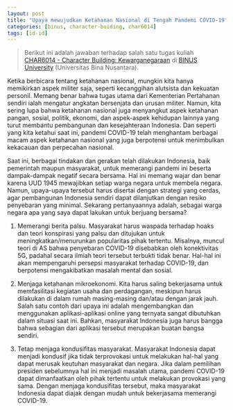 ```yaml
---
layout: post
title: "Upaya mewujudkan Ketahanan Nasional di Tengah Pandemi COVID-19"
categories: [binus, character-buiding, char6014]
tags: [id-id]
---
```

> Berikut ini adalah jawaban terhadap salah satu tugas kuliah [CHAR6014 - Character Building: Kewarganegaraan](https://curriculum.binus.ac.id/course/char6014/) di [BINUS University](https://binus.ac.id) (Universitas Bina Nusantara).

Ketika berbicara tentang ketahanan nasional, mungkin kita hanya memikirkan aspek militer saja, seperti kecanggihan alutsista dan kekuatan personil. Memang benar bahwa tugas utama dari Kementerian Pertahanan sendiri ialah mengatur angkatan bersenjata dan urusan militer. Namun, kita sering lupa bahwa ketahanan nasional juga menyangkut aspek ketahanan pangan, sosial, politik, ekonomi, dan aspek-aspek kehidupan lainnya yang turut membantu pembangunan dan kesejahteraan Indonesia. Dan seperti yang kita ketahui saat ini, pandemi COVID-19 telah menghantam berbagai macam aspek ketahanan nasional yang juga berpotensi untuk menimbulkan kekacauan dan perpecahan nasional.

Saat ini, berbagai tindakan dan gerakan telah dilakukan Indonesia, baik pemerintah maupun masyarakat, untuk memerangi pandemi ini beserta dampak-dampak negatif secara bersama. Hal ini memang wajar dan benar karena UUD 1945 mewajibkan setiap warga negara untuk membela negara. Namun, upaya-upaya tersebut harus disertai dengan strategi yang cerdas, agar pembangunan Indonesia sendiri dapat dilanjutkan dengan resiko penyebaran yang minimal. Sekarang pertanyaannya adalah, sebagai warga negara apa yang saya dapat lakukan untuk berjuang bersama?

1. Memerangi berita palsu. Masyarakat harus waspada terhadap hoaks dan teori konspirasi yang palsu dan ditujukan untuk meningkatkan/menurunkan popularitas pihak tertentu. Misalnya, muncul teori di AS bahwa penyebaran COVID-19 disebabkan oleh konektivitas 5G, padahal secara ilmiah teori tersebut terbukti tidak benar. Hal-hal ini akan mempengaruhi persepsi masyarakat terhadap COVID-19, dan berpotensi mengakibatkan masalah mental dan sosial.

2. Menjaga ketahanan mikroekonomi. Kita harus saling bekerjasama untuk memfasilitasi kegiatan usaha dan perdagangan, meskipun harus dilakukan di dalam rumah masing-masing dan/atau dengan jarak jauh. Salah satu contoh dari upaya ini adalah mengembangkan dan menggunakan aplikasi-aplikasi online yang ternyata sangat dibutuhkan dalam situasi saat ini. Bahkan, masyarakat Indonesia juga harus bangga bahwa sebagian dari aplikasi tersebut merupakan buatan bangsa sendiri.

3. Tetap menjaga kondusifitas masyarakat. Masyarakat Indonesia dapat menjadi kondusif jika tidak terprovokasi untuk melakukan hal-hal yang dapat merusak keutuhan masyarakat dan negara. Jika dalam pemilihan presiden sebelumnya hal ini menjadi masalah utama, pandemi COVID-19 dapat dimanfaatkan oleh pihak tertentu untuk melakukan provokasi yang sama. Dengan menjaga kondusifitas tersebut, maka masyarakat Indonesia dapat diajak dengan mudah untuk bekerjasama memerangi COVID-19.